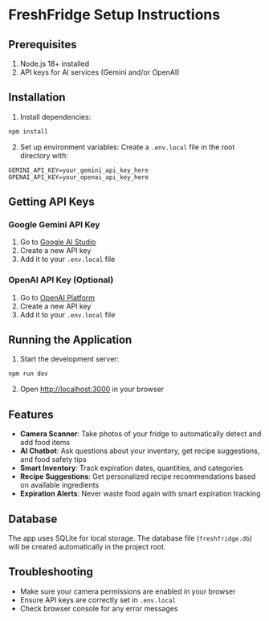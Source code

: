 # FreshFridge Setup Instructions

## Prerequisites

1. Node.js 18+ installed
2. API keys for AI services (Gemini and/or OpenAI)

## Installation

1. Install dependencies:
```bash
npm install
```

2. Set up environment variables:
Create a `.env.local` file in the root directory with:
```
GEMINI_API_KEY=your_gemini_api_key_here
OPENAI_API_KEY=your_openai_api_key_here
```

## Getting API Keys

### Google Gemini API Key
1. Go to [Google AI Studio](https://makersuite.google.com/app/apikey)
2. Create a new API key
3. Add it to your `.env.local` file

### OpenAI API Key (Optional)
1. Go to [OpenAI Platform](https://platform.openai.com/api-keys)
2. Create a new API key
3. Add it to your `.env.local` file

## Running the Application

1. Start the development server:
```bash
npm run dev
```

2. Open [http://localhost:3000](http://localhost:3000) in your browser

## Features

- **Camera Scanner**: Take photos of your fridge to automatically detect and add food items
- **AI Chatbot**: Ask questions about your inventory, get recipe suggestions, and food safety tips
- **Smart Inventory**: Track expiration dates, quantities, and categories
- **Recipe Suggestions**: Get personalized recipe recommendations based on available ingredients
- **Expiration Alerts**: Never waste food again with smart expiration tracking

## Database

The app uses SQLite for local storage. The database file (`freshfridge.db`) will be created automatically in the project root.

## Troubleshooting

- Make sure your camera permissions are enabled in your browser
- Ensure API keys are correctly set in `.env.local`
- Check browser console for any error messages
